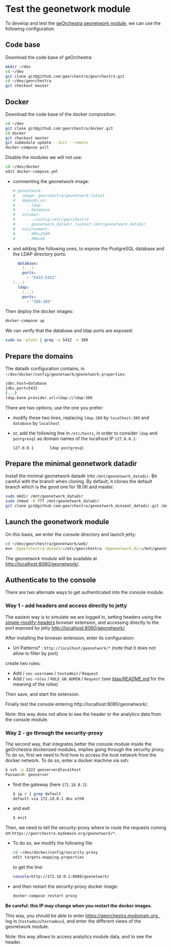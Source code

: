 # Test the geonetwork module

To develop and test the [geOrchestra geonetwork module](https://github.com/georchestra/georchestra/tree/master/geonetwork), we can use the following configuration.

## Code base

Download the code base of geOrchestra:


```bash
mkdir ~/dev
cd ~/dev
git clone git@github.com:georchestra/georchestra.git
cd ~/dev/georchestra
git checkout master
```

## Docker

Download the code base of the docker composition:

```bash
cd ~/dev
git clone git@github.com:georchestra/docker.git
cd docker
git checkout master
git submodule update --init --remote
docker-compose pull
```

Disable the modules we will not use:

```bash
cd ~/dev/docker
edit docker-compose.yml
```

- commenting the geonetwork image:

    ```yml
    # geonetwork:
    #   image: georchestra/geonetwork:latest
    #   depends_on:
    #     - ldap
    #     - database
    #   volumes:
    #     - ./config:/etc/georchestra
    #     - geonetwork_datadir_lastest:/mnt/geonetwork_datadir
    #   environment:
    #     - XMS=256M
    #     - XMX=6G
    ```

- and adding the following ones, to expose the PostgreSQL database and the LDAP directory ports:

    ```yml
      database:
        (...)
        ports:
          - "5432:5432"
    (...)
      ldap:
        (...)
        ports:
          - "389:389"
    ```

Then deploy the docker images:

```bash
docker-compose up
```

We can verify that the database and ldap ports are exposed:

```bash
sudo ss -platn | grep -e 5432 -e 389
```

## Prepare the domains

The datadir configuration contains, in `~/dev/docker/config/geonetwork/geonetwork.properties`:

```bash
jdbc.host=database
jdbc.port=5432
(...)
ldap.base.provider.url=ldap://ldap:389
```

There are two options, use the one you prefer:

- modify these two lines, replacing `ldap:389` by `localhost:389` and `database` by `localhost`
- or, add the following line in `/etc/hosts`, in order to consider `ldap` and `postgresql` as domain names of the localhost IP `127.0.0.1`:

    ```
    127.0.0.1       ldap postgresql
    ```

## Prepare the minimal geonetwork datadir

Install the minimal geonetwork datadir into `/mnt/geonetwork_datadir`. Be careful with the branch when cloning.  By default, it clones the default branch which is the good one for 18.06 and master.


```bash
sudo mkdir /mnt/geonetwork_datadir
sudo chmod -R 777 /mnt/geonetwork_datadir
git clone git@github.com:georchestra/geonetwork_minimal_datadir.git /mnt/geonetwork_datadir
```

## Launch the geonetwork module

On this basis, we enter the console directory and launch jetty:

```bash
cd ~/dev/georchestra/geonetwork/web/
mvn -Dgeorchestra.datadir=/etc/georchestra -Dgeonetwork.dir=/mnt/geonetwork_datadir -Dgeonetwork.jeeves.configuration.overrides.file=/etc/georchestra/geonetwork/config/config-overrides-georchestra.xml jetty:run
```

The geonetwork module will be available at [http://localhost:8080/geonetwork/](http://localhost:8080/geonetwork).


## Authenticate to the console

There are two alternate ways to get authenticated into the console module.

### Way 1 - add headers and access directly to jetty

The easiest way is to simulate we are logged in, setting headers using the [simple-modify-headers](https://github.com/didierfred/SimpleModifyHeaders) browser extension, and accessing directly to the port exposed by jetty [http://localhost:8080/geonetwork/](http://localhost:8080/geonetwork).

After installing the browser extension, enter its configuration:

- Url Patterns* : `http://localhost/geonetwork/*` (note that it does not allow to filter by port)

create two rules:

- Add / `sec-username` / `testadmin` / `Request`
- Add / `sec-roles` / `ROLE_GN_ADMIN` / `Request` (see [ldap/README.md](https://github.com/georchestra/georchestra/blob/18.06/ldap/README.md) for the meaning of the roles)

Then save, and start the extension.

Finally test the console entering http://localhost:8080/geonetwork/.

Note: this way does not allow to see the header or the analytics data from the console module.

### Way 2 - go through the security-proxy

The second way, that integrates better the console module inside the geOrchestra dockerized modules, implies going through the security proxy. To do so, first we need to find how to access the host network from the docker network. To do so, enter a docker machine via ssh:

```bash
$ ssh -p 2222 geoserver@localhost
Password: geoserver
```

- find the gateway (here `172.18.0.1`):

    ```bash
    $ ip r | grep default
    default via 172.18.0.1 dev eth0
    ```

- and exit

    ```bash
    $ exit
    ```

Then, we need to tell the security-proxy where to route the requests coming on `https://georchestra.mydomain.org/geonetwork/*`.

- To do so, we modify the following file:

    ```bash
    cd ~/dev/docker/config/security-proxy
    edit targets-mapping.properties
    ```

    to get the line:

    ```bash
    console=http://172.18.0.1:8080/geonetwork/
    ```

- and then restart the security-proxy docker image:

    ```bash
    docker-compose restart proxy
    ```

**Be careful: this IP may change when you restart the docker images.**

This way, you should be able to enter [https://georchestra.mydomain.org ](https://georchestra.mydomain.org/), log in (`testadmin`/`testadmin`), and enter the different views of the geonetwork module.

Note: this way allows to access analytics module data, and to see the header.
